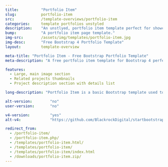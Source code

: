 ```yaml
---
title:			"Portfolio Item"
slug:			portfolio-item
src:			/template-overviews/portfolio-item
categories:		template portfolios unstyled
description:	"An unstlyed, portfolio item template perfect for showcasing a project or work."
bump:			"A portfolio item page template."
img-src:		/assets/img/templates/portfolio-item.jpg
img-desc:		"Free Bootstrap 4 Portfolio Template"
layout:			template-overview

meta-title: "Portfolio Item - Free Bootstrap Portfolio Template"
meta-description: "A free portfolio item template for Bootstrap 4 perfect for showcasing a single project. All Start Bootstrap templates are free to download and open source."

features:
  - Large, main image section
  - Related projects thumbnails
  - Project description section with details list

long-description: "Portfolio Item is a basic Bootstrap template used to create single portfolio item pages on a Bootstrap based website."

alt-version:		"no"
user-version:		"no"

v4-version:			"yes"
alt-v4:				"https://github.com/BlackrockDigital/startbootstrap-portfolio-item/archive/v4-dev.zip"

redirect_from:
  - /portfolio-item/
  - /portfolio-item.php/
  - /templates/portfolio-item.html/
  - /templates/portfolio-item/
  - /templates/portfolio-item/index.html
  - /downloads/portfolio-item.zip/
---
```

